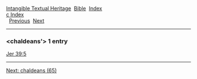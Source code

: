 [Intangible Textual Heritage](../../index)  [Bible](../index) 
[Index](index)   
[c Index](_c_)  
  [Previous](c02007)  [Next](c02009) 

------------------------------------------------------------------------

### &lt;chaldeans'&gt; 1 entry

[Jer 39:5](../kjv/jer039.htm#005)  

------------------------------------------------------------------------

[Next: chaldeans (65)](c02009)
